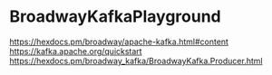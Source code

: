# BroadwayKafkaPlayground

https://hexdocs.pm/broadway/apache-kafka.html#content
https://kafka.apache.org/quickstart
https://hexdocs.pm/broadway_kafka/BroadwayKafka.Producer.html
